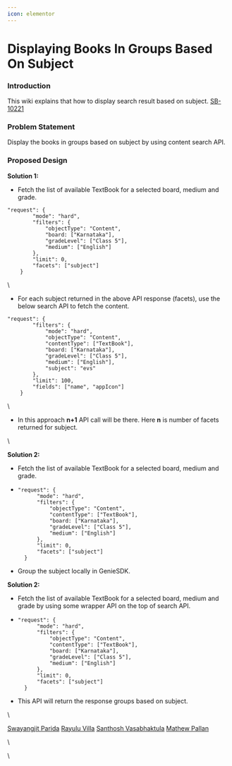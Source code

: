 ```yaml
---
icon: elementor
---
```


# Displaying Books In Groups Based On Subject

### Introduction <a href="#displayingbooksingroupsbasedonsubject-introduction" id="displayingbooksingroupsbasedonsubject-introduction"></a>

This wiki explains that how to display search result based on subject. [SB-10221](https://project-sunbird.atlassian.net/browse/SB-10221)

### Problem Statement <a href="#displayingbooksingroupsbasedonsubject-problemstatement" id="displayingbooksingroupsbasedonsubject-problemstatement"></a>

Display the books in groups based on subject by using content search API.

### Proposed Design <a href="#displayingbooksingroupsbasedonsubject-proposeddesign" id="displayingbooksingroupsbasedonsubject-proposeddesign"></a>

**Solution 1:**

* Fetch the list of available TextBook for a selected board, medium and grade.

```
"request": {
		"mode": "hard",
		"filters": {
			"objectType": "Content",
			"board: ["Karnataka"],
			"gradeLevel": ["Class 5"],
			"medium": ["English"]
		},
		"limit": 0,
		"facets": ["subject"]
	}
```

\


* For each subject returned in the above API response (facets), use the below search API to fetch the content.

```
"request": {
		"filters": {
			"mode": "hard",
			"objectType": "Content",
			"contentType": ["TextBook"],
			"board: ["Karnataka"],
			"gradeLevel": ["Class 5"],
			"medium": ["English"],
			"subject": "evs"
		},
		"limit": 100,
		"fields": ["name", "appIcon"]
	}
```

\


* In this approach **n+1** API call will be there. Here **n** is number of facets returned for subject.

\


**Solution 2:**

* Fetch the list of available TextBook for a selected board, medium and grade.
* ```
  "request": {
  		"mode": "hard",
  		"filters": {
  			"objectType": "Content",
  			"contentType": ["TextBook"],
  			"board: ["Karnataka"],
  			"gradeLevel": ["Class 5"],
  			"medium": ["English"]
  		},
  		"limit": 0,
  		"facets": ["subject"]
  	}
  ```
* Group the subject locally in GenieSDK.

**Solution 2:**

* Fetch the list of available TextBook for a selected board, medium and grade by using some wrapper API on the top of search API.
* ```
  "request": {
  		"mode": "hard",
  		"filters": {
  			"objectType": "Content",
  			"contentType": ["TextBook"],
  			"board: ["Karnataka"],
  			"gradeLevel": ["Class 5"],
  			"medium": ["English"]
  		},
  		"limit": 0,
  		"facets": ["subject"]
  	}
  ```
* This API will return the response groups based on subject.

\


[Swayangjit Parida](https://project-sunbird.atlassian.net/wiki/people/557058:69780b52-eed2-43e4-b273-6473bac18bac?ref=confluence) [Rayulu Villa](https://project-sunbird.atlassian.net/wiki/people/557058:cee0b254-59ea-4cde-9b36-aa4d8d417643?ref=confluence) [Santhosh Vasabhaktula](https://project-sunbird.atlassian.net/wiki/people/557058:6be72d49-04d0-4cce-aaec-cb8ccf26e787?ref=confluence) [Mathew Pallan](https://project-sunbird.atlassian.net/wiki/people/5a0147f1c24efb3c4ed42ac8?ref=confluence)

\


\
